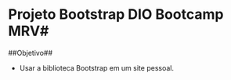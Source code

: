 # Projeto Bootstrap DIO Bootcamp MRV#

##Objetivo##

* Usar a biblioteca Bootstrap em um site pessoal.
